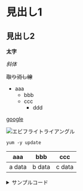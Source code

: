 # 見出し1

## 見出し2

**太字**

*斜体*

~~取り消し線~~

- aaa
  - bbb
  - ccc
    - ddd
   
[google](https:www.google.co.jp/)

![エビフライトライアングル](http://i.imgur.com/Jjwsc.jpg”サンプル”)

```
yum -y update
```

|aaa|bbb|ccc|
|---|---|---|
|a data|b data|c data|

<details>
  <summary>
    サンプルコード
  </summary>
  <div>

```
puts 'Hello, World'
```
  </div>
</details>

  </summary>
</details>
